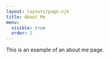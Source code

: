 ```yaml
---
layout: layouts/page.njk
title: About Me
menu:
  visible: true
  order: 2
---
```


This is an example of an about me page.